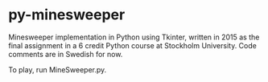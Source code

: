 # py-minesweeper
Minesweeper implementation in Python using Tkinter, written in 2015 as the final assignment in a 6 credit Python course at Stockholm University. Code comments are in Swedish for now.

To play, run MineSweeper.py.
